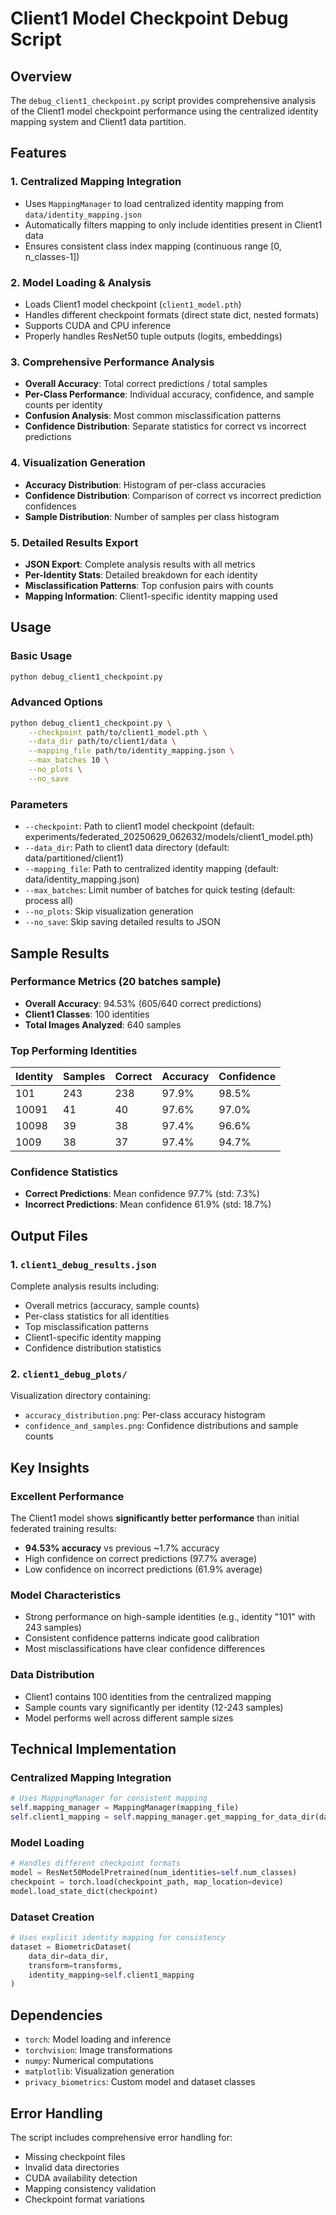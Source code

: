 # Client1 Model Checkpoint Debug Script

## Overview

The `debug_client1_checkpoint.py` script provides comprehensive analysis of the Client1 model checkpoint performance using the centralized identity mapping system and Client1 data partition.

## Features

### 1. **Centralized Mapping Integration**
- Uses `MappingManager` to load centralized identity mapping from `data/identity_mapping.json`
- Automatically filters mapping to only include identities present in Client1 data
- Ensures consistent class index mapping (continuous range [0, n_classes-1])

### 2. **Model Loading & Analysis**
- Loads Client1 model checkpoint (`client1_model.pth`)
- Handles different checkpoint formats (direct state dict, nested formats)
- Supports CUDA and CPU inference
- Properly handles ResNet50 tuple outputs (logits, embeddings)

### 3. **Comprehensive Performance Analysis**
- **Overall Accuracy**: Total correct predictions / total samples
- **Per-Class Performance**: Individual accuracy, confidence, and sample counts per identity
- **Confusion Analysis**: Most common misclassification patterns
- **Confidence Distribution**: Separate statistics for correct vs incorrect predictions

### 4. **Visualization Generation**
- **Accuracy Distribution**: Histogram of per-class accuracies
- **Confidence Distribution**: Comparison of correct vs incorrect prediction confidences
- **Sample Distribution**: Number of samples per class histogram

### 5. **Detailed Results Export**
- **JSON Export**: Complete analysis results with all metrics
- **Per-Identity Stats**: Detailed breakdown for each identity
- **Misclassification Patterns**: Top confusion pairs with counts
- **Mapping Information**: Client1-specific identity mapping used

## Usage

### Basic Usage
```bash
python debug_client1_checkpoint.py
```

### Advanced Options
```bash
python debug_client1_checkpoint.py \
    --checkpoint path/to/client1_model.pth \
    --data_dir path/to/client1/data \
    --mapping_file path/to/identity_mapping.json \
    --max_batches 10 \
    --no_plots \
    --no_save
```

### Parameters
- `--checkpoint`: Path to client1 model checkpoint (default: experiments/federated_20250629_062632/models/client1_model.pth)
- `--data_dir`: Path to client1 data directory (default: data/partitioned/client1)
- `--mapping_file`: Path to centralized identity mapping (default: data/identity_mapping.json)
- `--max_batches`: Limit number of batches for quick testing (default: process all)
- `--no_plots`: Skip visualization generation
- `--no_save`: Skip saving detailed results to JSON

## Sample Results

### Performance Metrics (20 batches sample)
- **Overall Accuracy**: 94.53% (605/640 correct predictions)
- **Client1 Classes**: 100 identities
- **Total Images Analyzed**: 640 samples

### Top Performing Identities
| Identity | Samples | Correct | Accuracy | Confidence |
|----------|---------|---------|----------|------------|
| 101      | 243     | 238     | 97.9%    | 98.5%      |
| 10091    | 41      | 40      | 97.6%    | 97.0%      |
| 10098    | 39      | 38      | 97.4%    | 96.6%      |
| 1009     | 38      | 37      | 97.4%    | 94.7%      |

### Confidence Statistics
- **Correct Predictions**: Mean confidence 97.7% (std: 7.3%)
- **Incorrect Predictions**: Mean confidence 61.9% (std: 18.7%)

## Output Files

### 1. `client1_debug_results.json`
Complete analysis results including:
- Overall metrics (accuracy, sample counts)
- Per-class statistics for all identities
- Top misclassification patterns
- Client1-specific identity mapping
- Confidence distribution statistics

### 2. `client1_debug_plots/`
Visualization directory containing:
- `accuracy_distribution.png`: Per-class accuracy histogram
- `confidence_and_samples.png`: Confidence distributions and sample counts

## Key Insights

### Excellent Performance
The Client1 model shows **significantly better performance** than initial federated training results:
- **94.53% accuracy** vs previous ~1.7% accuracy
- High confidence on correct predictions (97.7% average)
- Low confidence on incorrect predictions (61.9% average)

### Model Characteristics
- Strong performance on high-sample identities (e.g., identity "101" with 243 samples)
- Consistent confidence patterns indicate good calibration
- Most misclassifications have clear confidence differences

### Data Distribution
- Client1 contains 100 identities from the centralized mapping
- Sample counts vary significantly per identity (12-243 samples)
- Model performs well across different sample sizes

## Technical Implementation

### Centralized Mapping Integration
```python
# Uses MappingManager for consistent mapping
self.mapping_manager = MappingManager(mapping_file)
self.client1_mapping = self.mapping_manager.get_mapping_for_data_dir(data_dir)
```

### Model Loading
```python
# Handles different checkpoint formats
model = ResNet50ModelPretrained(num_identities=self.num_classes)
checkpoint = torch.load(checkpoint_path, map_location=device)
model.load_state_dict(checkpoint)
```

### Dataset Creation
```python
# Uses explicit identity mapping for consistency
dataset = BiometricDataset(
    data_dir=data_dir,
    transform=transforms,
    identity_mapping=self.client1_mapping
)
```

## Dependencies

- `torch`: Model loading and inference
- `torchvision`: Image transformations
- `numpy`: Numerical computations
- `matplotlib`: Visualization generation
- `privacy_biometrics`: Custom model and dataset classes

## Error Handling

The script includes comprehensive error handling for:
- Missing checkpoint files
- Invalid data directories
- CUDA availability detection
- Mapping consistency validation
- Checkpoint format variations 